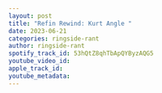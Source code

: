```yaml
---
layout: post
title: "Refin Rewind: Kurt Angle "
date: 2023-06-21
categories: ringside-rant
author: ringside-rant
spotify_track_id: 53hQtZ8qhTbApQYByzAQG5
youtube_video_id: 
apple_track_id: 
youtube_metadata: 
---
```

